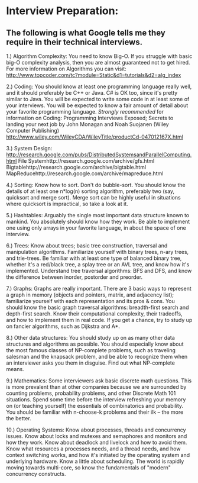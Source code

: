 Interview Preparation:
===================================
The following is what Google tells me they require in their technical interviews.
------------------------------------------------------------------------------------

1.) Algorithm Complexity: You need to know Big-O. If you struggle with basic big-O complexity analysis, then you are almost guaranteed not to get hired. For more information on Algorithms you can visit:  http://www.topcoder.com/tc?module=Static&d1=tutorials&d2=alg_index


2.) Coding: You should know at least one programming language really well, and it should preferably be C++ or Java. C# is OK too, since it's pretty similar to Java. You will be expected to write some code in at least some of your interviews. You will be expected to know a fair amount of detail about your favorite programming language.
*Strongly recommended* for information on Coding: Programming Interviews Exposed; Secrets to landing your next job by John Monagan and Noah Suojanen (Wiley Computer Publishing)
http://www.wiley.com/WileyCDA/WileyTitle/productCd-047012167X.html


3.) System Design: http://research.google.com/pubs/DistributedSystemsandParallelComputing.html
File Systemhttp://research.google.com/archive/gfs.html
Bigtablehttp://research.google.com/archive/bigtable.html
MapReducehttp://research.google.com/archive/mapreduce.html


4.) Sorting: Know how to sort. Don't do bubble-sort. You should know the details of at least one n*log(n) sorting algorithm, preferably two (say, quicksort and merge sort). Merge sort can be highly useful in situations where quicksort is impractical, so take a look at it.


5.) Hashtables: Arguably the single most important data structure known to mankind. You absolutely should know how they work. Be able to implement one using only arrays in your favorite language, in about the space of one interview.


6.) Trees: Know about trees; basic tree construction, traversal and manipulation algorithms. Familiarize yourself with binary trees, n-ary trees, and trie-trees. Be familiar with at least one type of balanced binary tree, whether it's a red/black tree, a splay tree or an AVL tree, and know how it's implemented. Understand tree traversal algorithms: BFS and DFS, and know the difference between inorder, postorder and preorder.


7.) Graphs: Graphs are really important. There are 3 basic ways to represent a graph in memory (objects and pointers, matrix, and adjacency list); familiarize yourself with each representation and its pros & cons. You should know the basic graph traversal algorithms: breadth-first search and depth-first search. Know their computational complexity, their tradeoffs, and how to implement them in real code. If you get a chance, try to study up on fancier algorithms, such as Dijkstra and A*.


8.) Other data structures: You should study up on as many other data structures and algorithms as possible. You should especially know about the most famous classes of NP-complete problems, such as traveling salesman and the knapsack problem, and be able to recognize them when an interviewer asks you them in disguise. Find out what NP-complete means.


9.) Mathematics: Some interviewers ask basic discrete math questions. This is more prevalent than at other companies because we are surrounded by counting problems, probability problems, and other Discrete Math 101 situations. Spend some time before the interview refreshing your memory on (or teaching yourself) the essentials of combinatorics and probability. You should be familiar with n-choose-k problems and their ilk – the more the better.


10.) Operating Systems: Know about processes, threads and concurrency issues. Know about locks and mutexes and semaphores and monitors and how they work. Know about deadlock and livelock and how to avoid them. Know what resources a processes needs, and a thread needs, and how context switching works, and how it's initiated by the operating system and underlying hardware. Know a little about scheduling. The world is rapidly moving towards multi-core, so know the fundamentals of "modern" concurrency constructs.
